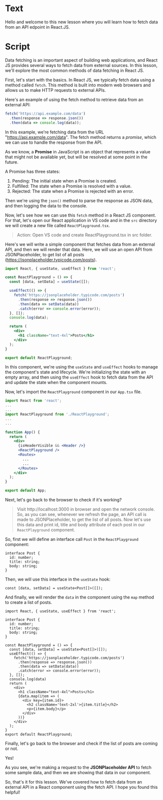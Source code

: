 # Text
Hello and welcome to this new lesson where you will learn how to fetch data from an API edpoint in React.JS.

# Script
Data fetching is an important aspect of building web applications, and React JS provides several ways to fetch data from external sources. In this lesson, we'll explore the most common methods of data fetching in React JS.

First, let's start with the basics. In React JS, we typically fetch data using a method called `fetch`. This method is built into modern web browsers and allows us to make HTTP requests to external APIs.

Here's an example of using the fetch method to retrieve data from an external API:

```javascript
fetch('https://api.example.com/data')
  .then(response => response.json())
  .then(data => console.log(data));
```
In this example, we're fetching data from the URL "https://api.example.com/data". The fetch method returns a *promise*, which we can use to handle the response from the API. 

As we know, a **Promise** in JavaScript is an object that represents a value that might not be available yet, but will be resolved at some point in the future.

A Promise has three states:
1. Pending: The initial state when a Promise is created.
2. Fulfilled: The state when a Promise is resolved with a value.
3. Rejected: The state when a Promise is rejected with an error.

Then we're using the `json()` method to parse the response as JSON data, and then logging the data to the console.

Now, let's see how we can use this `fetch` method in a React JS component. 
For that, let's open our React application in VS code and in the `src` directory we will create a new file called `ReactPlayground.tsx`. 
> Action: Open VS code and create ReactPlayground.tsx in src folder.

Here's we will write a simple component that fetches data from an external API, and then we will render that data. Here, we will use an open API from JSONPlaceholder, to get list of all posts (https://jsonplaceholder.typicode.com/posts).

```jsx
import React, { useState, useEffect } from 'react';

const ReactPlayground = () => {
  const [data, setData] = useState([]);

  useEffect(() => {
    fetch('https://jsonplaceholder.typicode.com/posts')
      .then(response => response.json())
      .then(data => setData(data))
      .catch(error => console.error(error));
  }, []);
  console.log(data);

  return (
    <div>
      <h1 className="text-4xl">Posts</h1>
    </div>
  );
}

export default ReactPlayground;
```
In this component, we're using the `useState` and `useEffect` hooks to manage the component's state and lifecycle. We're initializing the state with an empty array, and then using the `useEffect` hook to fetch data from the API and update the state when the component mounts.

Now, let's import the `ReactPlayground` component in our `App.tsx` file. 
```jsx
import React from 'react';
...
...
import ReactPlayground from './ReactPlayground';
...
...

function App() {
  return (
    <div>
      {isHeaderVisible && <Header />}
      <ReactPlayground />
      <Routes>
        ...
        ...
      </Routes>
    </div>
  );
}

export default App;
```

Next, let's go back to the browser to check if it's working?

> Visit http://localhost:3000 in browser and open the network console.
So, as you can see, whenever we refresh the page, an API call is made to JSONPlaceholder, to get the list of all posts. Now let's use this data and print id, title and body attribute of each post in our `ReactPlayground` component.

So, first we will define an interface call `Post` in the `ReactPlayground` component:
```tsx
interface Post {
  id: number;
  title: string;
  body: string;
}
```
Then, we will use this interface in the `useState` hook:
```tsx
const [data, setData] = useState<Post[]>([]);
```

And finally, we will render the `data` in the component using the `map` method to create a list of posts.
```tsx
import React, { useState, useEffect } from 'react';

interface Post {
  id: number;
  title: string;
  body: string;
}

const ReactPlayground = () => {
  const [data, setData] = useState<Post[]>([]);
  useEffect(() => {
    fetch('https://jsonplaceholder.typicode.com/posts')
      .then(response => response.json())
      .then(data => setData(data))
      .catch(error => console.error(error));
  }, []);
  console.log(data)
  return (
    <div>
      <h1 className="text-4xl">Posts</h1>
      {data.map(item => (
        <div key={item.id}>
          <h2 className='text-2xl'>{item.title}</h2>
          <p>{item.body}</p>
        </div>
      ))}
    </div>
  );
}
export default ReactPlayground;
```
Finally, let's go back to the browser and check if the list of posts are coming or not.

Yes!

As you see, we're making a request to the **JSONPlaceholder API** to fetch some sample data, and then we are showing that data in our component.

So, that's it for this lesson. We've covered how to fetch data from an external API in a React component using the fetch API. I hope you found this helpful! 
